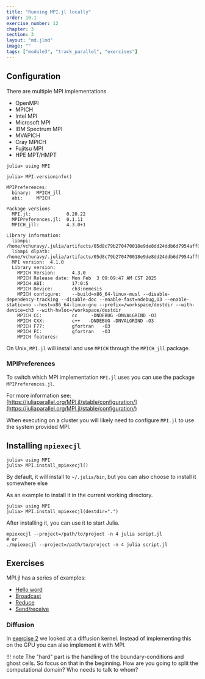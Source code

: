 ```yaml
---
title: "Running MPI.jl locally"
order: 10.1
exercise_number: 12
chapter: 3
section: 3
layout: "md.jlmd"
image: ""
tags: ["module3", "track_parallel", "exercises"]
---
```


## Configuration

There are multiple MPI implementations

- OpenMPI
- MPICH
- Intel MPI
- Microsoft MPI
- IBM Spectrum MPI
- MVAPICH
- Cray MPICH
- Fujitsu MPI
- HPE MPT/HMPT

```julia-repl
julia> using MPI

julia> MPI.versioninfo()

MPIPreferences:
  binary:  MPICH_jll
  abi:     MPICH

Package versions
  MPI.jl:             0.20.22
  MPIPreferences.jl:  0.1.11
  MPICH_jll:          4.3.0+1

Library information:
  libmpi:  /home/vchuravy/.julia/artifacts/05d8c79b270470018e9de8dd24ddb6d7954aff9d/lib/libmpi.so
  libmpi dlpath:  /home/vchuravy/.julia/artifacts/05d8c79b270470018e9de8dd24ddb6d7954aff9d/lib/libmpi.so
  MPI version:  4.1.0
  Library version:
    MPICH Version:      4.3.0
    MPICH Release date: Mon Feb  3 09:09:47 AM CST 2025
    MPICH ABI:          17:0:5
    MPICH Device:       ch3:nemesis
    MPICH configure:    --build=x86_64-linux-musl --disable-dependency-tracking --disable-doc --enable-fast=ndebug,O3 --enable-static=no --host=x86_64-linux-gnu --prefix=/workspace/destdir --with-device=ch3 --with-hwloc=/workspace/destdir
    MPICH CC:           cc     -DNDEBUG -DNVALGRIND -O3
    MPICH CXX:          c++   -DNDEBUG -DNVALGRIND -O3
    MPICH F77:          gfortran   -O3
    MPICH FC:           gfortran   -O3
    MPICH features:
```

On Unix, `MPI.jl` will install and use `MPICH` through the `MPICH_jll` package. 

### MPIPreferences

To switch which MPI implementation `MPI.jl` uses you can use the package `MPIPreferences.jl`.

For more information see: [https://juliaparallel.org/MPI.jl/stable/configuration/](https://juliaparallel.org/MPI.jl/stable/configuration/)

When executing on a cluster you will likely need to configure `MPI.jl` to use the system provided MPI.

## Installing `mpiexecjl`

```julia-repl
julia> using MPI
julia> MPI.install_mpiexecjl()
```

By default, it will install to `~/.julia/bin`, but you can also choose to install it somewhere else

As an example to install it in the current working directory.

```
julia> using MPI
julia> MPI.install_mpiexecjl(destdir=".")
```

After installing it, you can use it to start Julia.

```
mpiexecjl --project=/path/to/project -n 4 julia script.jl
# or
./mpiexecjl --project=/path/to/project -n 4 julia script.jl
```

## Exercises

MPI.jl has a series of examples:

- [Hello word](https://juliaparallel.org/MPI.jl/v0.20/examples/01-hello/)
- [Broadcast](https://juliaparallel.org/MPI.jl/v0.20/examples/02-broadcast/)
- [Reduce](https://juliaparallel.org/MPI.jl/v0.20/examples/03-reduce/)
- [Send/receive](https://juliaparallel.org/MPI.jl/v0.20/examples/04-sendrecv/)

### Diffusion

In [exercise 2](https://vchuravy.dev/rse-course/exercises/exercise_2_accelerated/) we looked at a diffusion kernel.
Instead of implementing this on the GPU you can also implement it with MPI.

!!! note
    The "hard" part is the handling of the boundary-conditions and ghost cells. So focus on that in the beginning.
    How are you going to split the computational domain? Who needs to talk to whom?